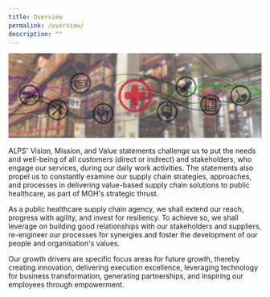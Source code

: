 ```yaml
---
title: Overview
permalink: /overview/
description: ""
---
```

![](/images/alps_healthcare_about_us_overview_1920x640.jpg)

ALPS' Vision, Mission, and Value statements challenge us to put the needs and well-being of all customers (direct or indirect) and stakeholders, who engage our services, during our daily work activities. The statements also propel us to constantly examine our supply chain strategies, approaches, and processes in delivering value-based supply chain solutions to public healthcare, as part of MOH's strategic thrust.

As a public healthcare supply chain agency, we shall extend our reach, progress with agility, and invest for resiliency. To achieve so, we shall leverage on building good relationships with our stakeholders and suppliers, re-engineer our processes for synergies and foster the development of our people and organisation's values.

Our growth drivers are specific focus areas for future growth, thereby creating innovation, delivering execution excellence, leveraging technology for business transformation, generating partnerships, and inspiring our employees through empowerment.